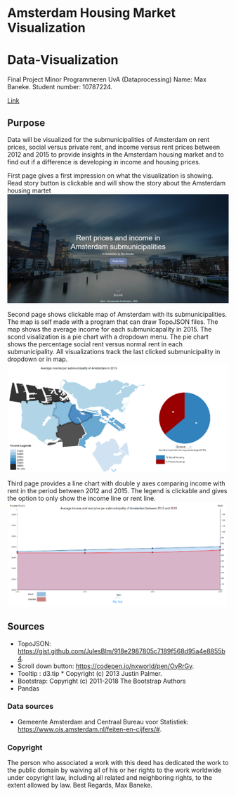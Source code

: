 # Amsterdam Housing Market Visualization

# Data-Visualization
Final Project Minor Programmeren UvA (Dataprocessing)
Name: Max Baneke.
Student number: 10787224.

[Link](https://MaxB4.github.io/Data-Visualization/Scripts/HTML/index.html)  

## Purpose
Data will be visualized for the submunicipalities of Amsterdam on rent prices, social versus private rent, and income versus rent prices between 2012 and 2015 to provide insights in the Amsterdam housing market and to find out if a difference is developing in income and housing prices.

First page gives a first impression on what the visualization is showing. Read story button is clickable and will show the story about the Amsterdam housing martet
![section1](/doc/section1.png)

Second page shows clickable map of Amsterdam with its submunicipalities. The map is self made with a program that can draw TopoJSON files. The map shows the average income for each submunicapality in 2015. The scond visalization is a pie chart with a dropdown menu. The pie chart shows the percentage social rent versus normal rent in each submunicipality. All visualizations track the last clicked submunicipality in dropdown or in map.
![section2](/doc/section2.png)

Third page provides a line chart with double y axes comparing income with rent in the period between 2012 and 2015. The legend is clickable and gives the option to only show the income line or rent line.
![section3](/doc/section3.png)

## Sources
- TopoJSON: https://gist.github.com/JulesBlm/918e2987805c7189f568d95a4e8855b4.
- Scroll down button: https://codepen.io/nxworld/pen/OyRrGy.
- Tooltip : d3.tip * Copyright (c) 2013 Justin Palmer.
- Bootstrap: Copyright (c) 2011-2018 The Bootstrap Authors
- Pandas

### Data sources
- Gemeente Amsterdam and Centraal Bureau voor Statistiek: https://www.ois.amsterdam.nl/feiten-en-cijfers/#.

### Copyright
The person who associated a work with this deed has dedicated the work to the public domain by waiving all of his or her rights to the work worldwide under copyright law, including all related and neighboring rights, to the extent allowed by law.
Best Regards, Max Baneke.
